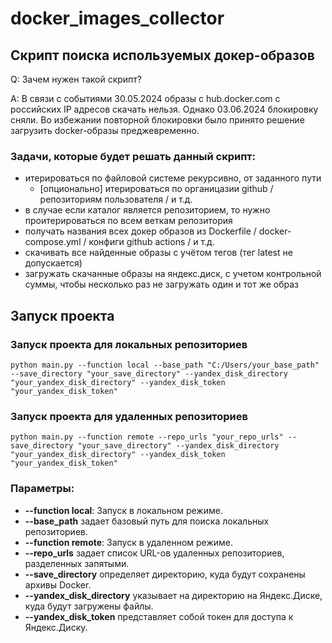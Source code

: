 # docker_images_collector

## Скрипт поиска используемых докер-образов

Q: Зачем нужен такой скрипт?

A: В связи с событиями 30.05.2024 образы с hub.docker.com с российских IP адресов скачать нельзя. Однако 03.06.2024 блокировку сняли. Во избежании повторной блокировки было принято решение загрузить docker-образы преджевременно.

### Задачи, которые будет решать данный скрипт:
- итерироваться по файловой системе рекурсивно, от заданного пути
  - [опционально] итерироваться по органицазии github / репозиториям пользователя / и т.д.
- в случае если каталог является репозиторием, то нужно проитерироваться по всем веткам репозитория
- получать названия всех докер образов из Dockerfile / docker-compose.yml / конфиги github actions / и т.д.
- скачивать все найденные образы с учётом тегов (тег latest не допускается)
- загружать скачанные образы на яндекс.диск, с учетом контрольной суммы, чтобы несколько раз не загружать один и тот же образ

## Запуск проекта
### Запуск проекта для локальных репозиториев
```
python main.py --function local --base_path "C:/Users/your_base_path" --save_directory "your_save_directory" --yandex_disk_directory "your_yandex_disk_directory" --yandex_disk_token "your_yandex_disk_token"
```

### Запуск проекта для удаленных репозиториев
```
python main.py --function remote --repo_urls "your_repo_urls" --save_directory "your_save_directory" --yandex_disk_directory "your_yandex_disk_directory" --yandex_disk_token "your_yandex_disk_token"
```

### Параметры:
* **--function local**: Запуск в локальном режиме.
* **--base_path** задает базовый путь для поиска локальных репозиториев.
* **--function remote**: Запуск в удаленном режиме.
* **--repo_urls** задает список URL-ов удаленных репозиториев, разделенных запятыми.
* **--save_directory** определяет директорию, куда будут сохранены архивы Docker.
* **--yandex_disk_directory** указывает на директорию на Яндекс.Диске, куда будут загружены файлы.
* **--yandex_disk_token** представляет собой токен для доступа к Яндекс.Диску.
